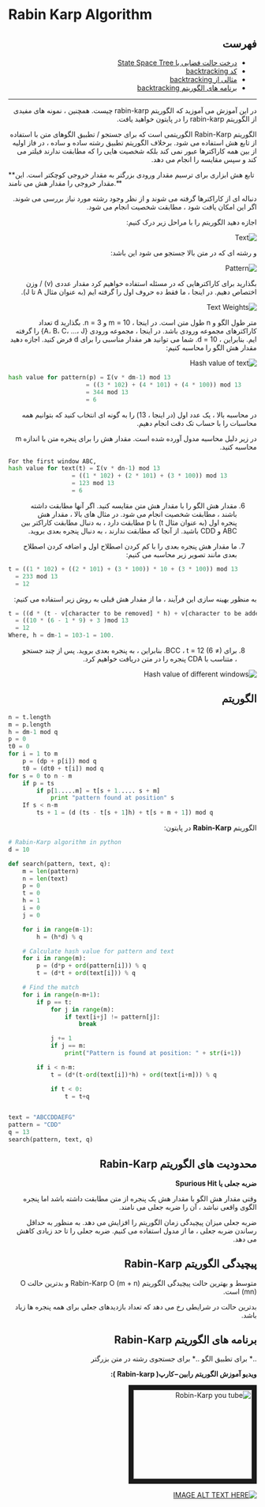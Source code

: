# Rabin Karp Algorithm
<div dir="rtl">

## **فهرست** 
- [درخت حالت فضایی یا State Space Tree](https://www.programiz.com/dsa/backtracking-algorithm)
- [کد backtracking](https://www.programiz.com/dsa/backtracking-algorithm)
- [مثالی از backtracking](https://www.programiz.com/dsa/backtracking-algorithm)
- [برنامه های الگوریتم backtracking](https://www.programiz.com/dsa/backtracking-algorithm)
------

در این آموزش می آموزید که الگوریتم rabin-karp چیست. همچنین ، نمونه های مفیدی از الگوریتم rabin-karp را در پایتون خواهید یافت.

الگوریتم Rabin-Karp الگوریتمی است که برای جستجو / تطبیق الگوهای متن با استفاده از تابع هش استفاده می شود. برخلاف الگوریتم تطبیق رشته ساده و ساده ، در فاز اولیه از بین همه کاراکترها عبور نمی کند بلکه شخصیت هایی را که مطابقت ندارند فیلتر می کند و سپس مقایسه را انجام می دهد.
</div>
**تابع هش ابزاری برای ترسیم مقدار ورودی بزرگتر به مقدار خروجی کوچکتر است. این مقدار خروجی را مقدار هش می نامند.**
<div dir="rtl">

دنباله ای از کاراکترها گرفته می شوند و از نظر وجود رشته مورد نیاز بررسی می شوند. اگر این امکان یافت شود ، مطابقت شخصیت انجام می شود.

اجازه دهید الگوریتم را با مراحل زیر درک کنیم:

![Text](https://cdn.programiz.com/sites/tutorial2program/files/rc-text.png)


و رشته ای که در متن بالا جستجو می شود این باشد:

![Pattern](https://cdn.programiz.com/sites/tutorial2program/files/rc-pattern.png)

بگذارید برای کاراکترهایی که در مسئله استفاده خواهیم کرد مقدار عددی (v) / وزن اختصاص دهیم. در اینجا ، ما فقط ده حروف اول را گرفته ایم (به عنوان مثال A تا J).

![Text Weights](https://cdn.programiz.com/sites/tutorial2program/files/rc-text-wieghts.png)

متر طول الگو و n طول متن است. در اینجا ، m = 10 و n = 3.
بگذارید d تعداد کاراکترهای مجموعه ورودی باشد. در اینجا ، مجموعه ورودی {A، B، C، ...، J} را گرفته ایم. بنابراین ، d = 10. شما می توانید هر مقدار مناسبی را برای d فرض کنید.
اجازه دهید مقدار هش الگو را محاسبه کنیم:

![Hash value of text](https://cdn.programiz.com/sites/tutorial2program/files/rc-mod-pattern.png)

</div>

```python
hash value for pattern(p) = Σ(v * dm-1) mod 13 
                      = ((3 * 102) + (4 * 101) + (4 * 100)) mod 13 
                      = 344 mod 13 
                      = 6

```
<div dir="rtl">

در محاسبه بالا ، یک عدد اول (در اینجا ، 13) را به گونه ای انتخاب کنید که بتوانیم همه محاسبات را با حساب تک دقت انجام دهیم.

در زیر دلیل محاسبه مدول آورده شده است.
 مقدار هش را برای پنجره متن با اندازه m محاسبه کنید.

</div>

```python
For the first window ABC,
hash value for text(t) = Σ(v * dn-1) mod 13 
                  = ((1 * 102) + (2 * 101) + (3 * 100)) mod 13 
                  = 123 mod 13  
                  = 6

```
<div dir="rtl">

6. مقدار هش الگو را با مقدار هش متن مقایسه کنید. اگر آنها مطابقت داشته باشند ، مطابقت شخصیت انجام می شود.
در مثال های بالا ، مقدار هش پنجره اول (به عنوان مثال t) با p مطابقت دارد ، به دنبال مطابقت کاراکتر بین ABC و CDD باشید. از آنجا که مطابقت ندارند ، به دنبال پنجره بعدی بروید.

7. ما مقدار هش پنجره بعدی را با کم کردن اصطلاح اول و اضافه کردن اصطلاح بعدی مانند تصویر زیر محاسبه می کنیم: 

</div>

```python
t = ((1 * 102) + ((2 * 101) + (3 * 100)) * 10 + (3 * 100)) mod 13 
  = 233 mod 13  
  = 12

```
<div dir="rtl">

به منظور بهینه سازی این فرآیند ، ما از مقدار هش قبلی به روش زیر استفاده می کنیم:

</div>

```python
t = ((d * (t - v[character to be removed] * h) + v[character to be added] ) mod 13  
  = ((10 * (6 - 1 * 9) + 3 )mod 13  
  = 12
Where, h = dm-1 = 103-1 = 100.

```
<div dir="rtl">

8. برای BCC ، t = 12 (6 ≠). بنابراین ، به پنجره بعدی بروید.
پس از چند جستجو ، متناسب با CDA پنجره را در متن دریافت خواهیم کرد. 

![Hash value of different windows](https://cdn.programiz.com/sites/tutorial2program/files/rc-mod-txt.png)

## الگوریتم

</div>

```python
n = t.length
m = p.length
h = dm-1 mod q
p = 0
t0 = 0
for i = 1 to m
    p = (dp + p[i]) mod q
    t0 = (dt0 + t[i]) mod q
for s = 0 to n - m
    if p = ts
        if p[1.....m] = t[s + 1..... s + m]
            print "pattern found at position" s
    If s < n-m
        ts + 1 = (d (ts - t[s + 1]h) + t[s + m + 1]) mod q
```
<div dir="rtl">

الگوریتم **Rabin-Karp** در پایتون:

</div>

```python
# Rabin-Karp algorithm in python
d = 10

def search(pattern, text, q):
    m = len(pattern)
    n = len(text)
    p = 0
    t = 0
    h = 1
    i = 0
    j = 0

    for i in range(m-1):
        h = (h*d) % q

    # Calculate hash value for pattern and text
    for i in range(m):
        p = (d*p + ord(pattern[i])) % q
        t = (d*t + ord(text[i])) % q

    # Find the match
    for i in range(n-m+1):
        if p == t:
            for j in range(m):
                if text[i+j] != pattern[j]:
                    break

            j += 1
            if j == m:
                print("Pattern is found at position: " + str(i+1))

        if i < n-m:
            t = (d*(t-ord(text[i])*h) + ord(text[i+m])) % q

            if t < 0:
                t = t+q


text = "ABCCDDAEFG"
pattern = "CDD"
q = 13
search(pattern, text, q)
```
<div dir="rtl">

## **محدودیت های الگوریتم Rabin-Karp**
**ضربه جعلی یا Spurious Hit**

وقتی مقدار هش الگو با مقدار هش یک پنجره از متن مطابقت داشته باشد اما پنجره الگوی واقعی نباشد ، آن را ضربه جعلی می نامند.

ضربه جعلی میزان پیچیدگی زمان الگوریتم را افزایش می دهد. به منظور به حداقل رساندن ضربه جعلی ، ما از مدول استفاده می کنیم. ضربه جعلی را تا حد زیادی کاهش می دهد.

## پیچیدگی الگوریتم Rabin-Karp

متوسط و بهترین حالت پیچیدگی الگوریتم Rabin-Karp O (m + n) و بدترین حالت O (mn) است.

بدترین حالت در شرایطی رخ می دهد که تعداد بازدیدهای جعلی برای همه پنجره ها زیاد باشد.

## برنامه های الگوریتم Rabin-Karp

..* برای تطبیق الگو
..* برای جستجوی رشته در متن بزرگتر

**ویدیو آموزش الگوریتم رابین−کارپ( Rabin-karp ):**

<a href="http://www.youtube.com/watch?feature=player_embedded&v=YOUTUBE_VIDEO_ID_HERE
" target="_blank"><img src="http://img.youtube.com/vi/YOUTUBE_VIDEO_ID_HERE/0.jpg" 
alt="Robin-Karp you tube" width="240" height="180" border="10" /></a>

[![IMAGE ALT TEXT HERE](http://img.youtube.com/vi/YOUTUBE_VIDEO_ID_HERE/0.jpg)](http://www.youtube.com/watch?v=YOUTUBE_VIDEO_ID_HERE)




